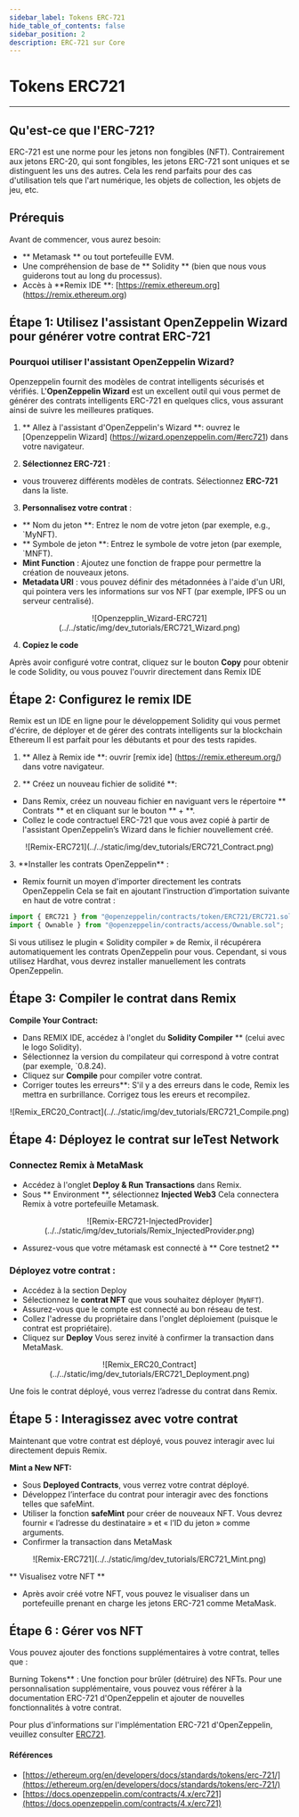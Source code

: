 ```yaml
---
sidebar_label: Tokens ERC-721
hide_table_of_contents: false
sidebar_position: 2
description: ERC-721 sur Core
---
```


# Tokens ERC721

---

## Qu'est-ce que l'ERC-721?

ERC-721 est une norme pour les jetons non fongibles (NFT). Contrairement aux jetons ERC-20, qui sont fongibles, les jetons ERC-721 sont uniques et se distinguent les uns des autres. Cela les rend parfaits pour des cas d'utilisation tels que l'art numérique, les objets de collection, les objets de jeu, etc.

## Prérequis

Avant de commencer, vous aurez besoin:

- \*\* Metamask \*\* ou tout portefeuille EVM.
- Une compréhension de base de \*\* Solidity \*\* (bien que nous vous guiderons tout au long du processus).
- Accès à \*\*Remix IDE \*\*: [https://remix.ethereum.org] (https://remix.ethereum.org)

## Étape 1: Utilisez l'assistant OpenZeppelin Wizard pour générer votre contrat ERC-721

### Pourquoi utiliser l'assistant OpenZeppelin Wizard?

Openzeppelin fournit des modèles de contrat intelligents sécurisés et vérifiés. L'**OpenZeppelin Wizard** est un excellent outil qui vous permet de générer des contrats intelligents ERC-721 en quelques clics, vous assurant ainsi de suivre les meilleures pratiques.

1. \*\* Allez à l'assistant d'OpenZeppelin's Wizard \*\*: ouvrez le [Openzeppelin Wizard] (https://wizard.openzeppelin.com/#erc721) dans votre navigateur.

2. **Sélectionnez ERC-721** :

- vous trouverez différents modèles de contrats. Sélectionnez **ERC-721** dans la liste.

3. **Personnalisez votre contrat** :

- \*\* Nom du jeton \*\*: Entrez le nom de votre jeton (par exemple, e.g., \`MyNFT).
- \*\* Symbole de jeton \*\*: Entrez le symbole de votre jeton (par exemple, \`MNFT).
- **Mint Function** : Ajoutez une fonction de frappe pour permettre la création de nouveaux jetons.
- **Metadata URI** : vous pouvez définir des métadonnées à l'aide d'un URI, qui pointera vers les informations sur vos NFT (par exemple, IPFS ou un serveur centralisé).

<p align="center">![Openzepplin_Wizard-ERC721](../../static/img/dev_tutorials/ERC721_Wizard.png)</p>

4. **Copiez le code**

Après avoir configuré votre contrat, cliquez sur le bouton **Copy** pour obtenir le code Solidity, ou vous pouvez l'ouvrir directement dans Remix IDE

## Étape 2: Configurez le remix IDE

Remix est un IDE en ligne pour le développement Solidity qui vous permet d'écrire, de déployer et de gérer des contrats intelligents sur la blockchain Ethereum Il est parfait pour les débutants et pour des tests rapides.

1. \*\* Allez à Remix ide \*\*: ouvrir [remix ide] (https://remix.ethereum.org/) dans votre navigateur.

2. \*\* Créez un nouveau fichier de solidité \*\*:

- Dans Remix, créez un nouveau fichier en naviguant vers le répertoire \*\* Contrats \*\* et en cliquant sur le bouton \*\* + \*\*.
- Collez le code contractuel ERC-721 que vous avez copié à partir de l'assistant OpenZeppelin’s Wizard dans le fichier nouvellement créé.

<p align="center">
![Remix-ERC721](../../static/img/dev_tutorials/ERC721_Contract.png)</p>
3. **Installer les contrats OpenZeppelin** :

- Remix fournit un moyen d'importer directement les contrats OpenZeppelin Cela se fait en ajoutant l’instruction d’importation suivante en haut de votre contrat :

```javascript
import { ERC721 } from "@openzeppelin/contracts/token/ERC721/ERC721.sol";
import { Ownable } from "@openzeppelin/contracts/access/Ownable.sol";
```

Si vous utilisez le plugin « Solidity compiler » de Remix, il récupérera automatiquement les contrats OpenZeppelin pour vous. Cependant, si vous utilisez Hardhat, vous devrez installer manuellement les contrats OpenZeppelin.

## Étape 3: Compiler le contrat dans Remix

**Compile Your Contract:**

- Dans REMIX IDE, accédez à l'onglet du  **Solidity Compiler** \*\* (celui avec le logo Solidity).
- Sélectionnez la version du compilateur qui correspond à votre contrat (par exemple, \`0.8.24).
- Cliquez sur **Compile** pour compiler votre contrat.
- Corriger toutes les erreurs\*\*: S'il y a des erreurs dans le code, Remix les mettra en surbrillance. Corrigez tous les ereurs et recompilez.

<p align="center">![Remix_ERC20_Contract](../../static/img/dev_tutorials/ERC721_Compile.png)</p>

## Étape 4: Déployez le contrat sur leTest Network

### Connectez Remix à MetaMask

- Accédez à l'onglet **Deploy & Run Transactions** dans Remix.
- Sous \*\* Environment \*\*, sélectionnez **Injected Web3** Cela connectera Remix à votre portefeuille Metamask.

<p align="center">![Remix-ERC721-InjectedProvider](../../static/img/dev_tutorials/Remix_InjectedProvider.png)</p>

- Assurez-vous que votre métamask est connecté à  \*\* Core testnet2 \*\*

### **Déployez votre contrat** :

- Accédez à la section Deploy
- Sélectionnez le **contrat NFT** que vous souhaitez déployer (`MyNFT`).
- Assurez-vous que le compte est connecté au bon réseau de test.
- Collez l'adresse du propriétaire dans l'onglet déploiement (puisque le contrat est propriétaire).
- Cliquez sur **Deploy** Vous serez invité à confirmer la transaction dans MetaMask.

<p align="center">![Remix_ERC20_Contract](../../static/img/dev_tutorials/ERC721_Deployment.png)</p>

Une fois le contrat déployé, vous verrez l’adresse du contrat dans Remix.

## Étape 5 : Interagissez avec votre contrat

Maintenant que votre contrat est déployé, vous pouvez interagir avec lui directement depuis Remix.

**Mint a New NFT:**

- Sous **Deployed Contracts**, vous verrez votre contrat déployé.
- Développez l’interface du contrat pour interagir avec des fonctions telles que safeMint.
- Utiliser la fonction **safeMint** pour créer de nouveaux NFT. Vous devrez fournir « l’adresse du destinataire » et « l’ID du jeton » comme arguments.
- Confirmer la transaction dans MetaMask

<p align="center">
![Remix-ERC721](../../static/img/dev_tutorials/ERC721_Mint.png)</p>

\*\* Visualisez votre NFT \*\*

- Après avoir créé votre NFT, vous pouvez le visualiser dans un portefeuille prenant en charge les jetons ERC-721 comme MetaMask.

## Étape 6 : Gérer vos NFT

Vous pouvez ajouter des fonctions supplémentaires à votre contrat, telles que :

Burning Tokens\*\* : Une fonction pour brûler (détruire) des NFTs.
Pour une personnalisation supplémentaire, vous pouvez vous référer à la documentation ERC-721 d'OpenZeppelin et ajouter de nouvelles fonctionnalités à votre contrat.

Pour plus d'informations sur l'implémentation ERC-721 d'OpenZeppelin, veuillez consulter [ERC721](https://docs.openzeppelin.com/contracts/4.x/erc721).

#### Références

- [https://ethereum.org/en/developers/docs/standards/tokens/erc-721/](https://ethereum.org/en/developers/docs/standards/tokens/erc-721/)
- [https://docs.openzeppelin.com/contracts/4.x/erc721](https://docs.openzeppelin.com/contracts/4.x/erc721)
